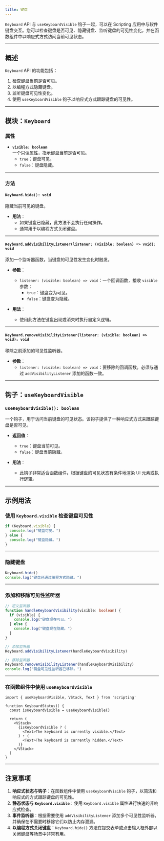 ```yaml
---
title: 键盘
---
```

`Keyboard` API 与 `useKeyboardVisible` 钩子一起，可以在 Scripting 应用中与软件键盘交互。您可以检查键盘是否可见、隐藏键盘、监听键盘的可见性变化，并在函数组件中以响应式方式访问当前可见状态。

---

## 概述

`Keyboard` API 的功能包括：
1. 检查键盘当前是否可见。
2. 以编程方式隐藏键盘。
3. 监听键盘可见性变化。
4. 使用 `useKeyboardVisible` 钩子以响应式方式跟踪键盘的可见性。

---

## 模块：`Keyboard`

### 属性

- **`visible: boolean`**  
  一个只读属性，指示键盘当前是否可见。  
  - `true`：键盘可见。
  - `false`：键盘隐藏。

---

### 方法

#### `Keyboard.hide(): void`  
隐藏当前可见的键盘。

- **用法**：
  - 如果键盘已隐藏，此方法不会执行任何操作。
  - 通常用于以编程方式关闭键盘。

---

#### `Keyboard.addVisibilityListener(listener: (visible: boolean) => void): void`  
添加一个监听器函数，当键盘的可见性发生变化时触发。

- **参数**：
  - `listener: (visible: boolean) => void`：一个回调函数，接收 `visible` 参数：
    - `true`：键盘变为可见。
    - `false`：键盘变为隐藏。

- **用法**：
  - 使用此方法在键盘出现或消失时执行自定义逻辑。

---

#### `Keyboard.removeVisibilityListener(listener: (visible: boolean) => void): void`  
移除之前添加的可见性监听器。

- **参数**：
  - `listener: (visible: boolean) => void`：要移除的回调函数。必须与通过 `addVisibilityListener` 添加的函数一致。

---

## 钩子：`useKeyboardVisible`

### `useKeyboardVisible(): boolean`
一个钩子，用于访问当前键盘的可见状态。该钩子提供了一种响应式方式来跟踪键盘是否可见。

- **返回值**：
  - `true`：键盘当前可见。
  - `false`：键盘当前隐藏。

- **用法**：
  - 此钩子非常适合函数组件，根据键盘的可见状态有条件地渲染 UI 元素或执行逻辑。

---

## 示例用法

### 使用 `Keyboard.visible` 检查键盘可见性
```ts
if (Keyboard.visible) {
  console.log("键盘可见。")
} else {
  console.log("键盘隐藏。")
}
```

---

### 隐藏键盘
```ts
Keyboard.hide()
console.log("键盘已通过编程方式隐藏。")
```

---

### 添加和移除可见性监听器
```ts
// 定义监听器
function handleKeyboardVisibility(visible: boolean) {
  if (visible) {
    console.log("键盘现在可见。")
  } else {
    console.log("键盘现在隐藏。")
  }
}

// 添加监听器
Keyboard.addVisibilityListener(handleKeyboardVisibility)

// 移除监听器
Keyboard.removeVisibilityListener(handleKeyboardVisibility)
console.log("键盘可见性监听器已移除。")
```

---

### 在函数组件中使用 `useKeyboardVisible`
```tsx
import { useKeyboardVisible, VStack, Text } from 'scripting'

function KeyboardStatus() {
  const isKeyboardVisible = useKeyboardVisible()

  return (
    <VStack>
      {isKeyboardVisible ? (
        <Text>The keyboard is currently visible.</Text>
      ) : (
        <Text>The keyboard is currently hidden.</Text>
      )}
    </VStack>
  )
}
```

---

## 注意事项

1. **响应式状态与钩子**：在函数组件中使用 `useKeyboardVisible` 钩子，以简洁和响应式的方式跟踪键盘的可见性。
2. **静态状态与 `Keyboard.visible`**：使用 `Keyboard.visible` 属性进行快速的非响应式检查。
3. **事件监听器**：根据需要使用 `addVisibilityListener` 添加多个可见性监听器，并确保在不需要时移除它们以防止内存泄漏。
4. **以编程方式关闭键盘**：`Keyboard.hide()` 方法在提交表单或点击输入框外部以关闭键盘等场景中非常有用。